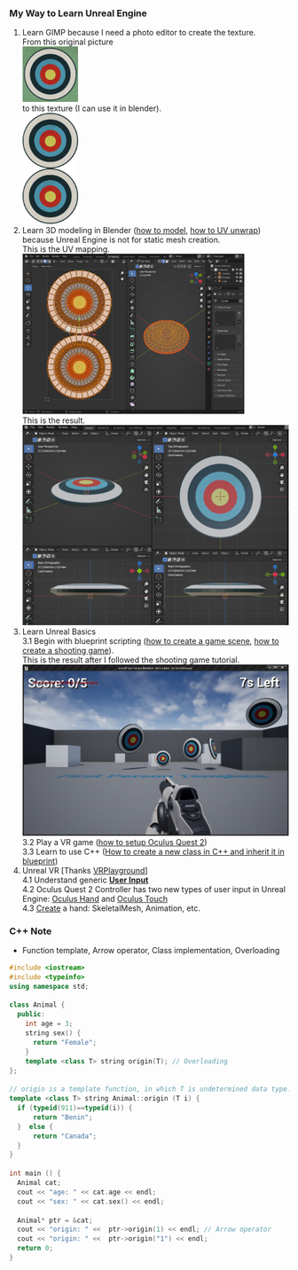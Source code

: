 ### My Way to Learn Unreal Engine
1. Learn GIMP because I need a photo editor to create the texture. <br/>
From this original picture<br/>
<img src="misc/vintage-target-eric-fan.jpg" style="width:100px;length:100px"></img> <br/>
to this texture (I can use it in blender). <br/>
<img src="misc/vintage-target-eric-fan.png" style="width:100px;length:200px"></img> <br/>
2. Learn 3D modeling in Blender ([how to model](https://www.youtube.com/watch?v=nIoXOplUvAw), [how to UV unwrap](https://www.youtube.com/watch?v=7a0cHFs7jkw)) because Unreal Engine is not for static mesh creation.<br/>
This is the UV mapping.<br/>
<img src="misc/uv_mapping.png" style="width:400px;length:300px"></img> <br/> 
This is the result.<br/>
<img src="misc/target.jpg" style="width:560px;length:420px"></img> <br/>  
3. Learn Unreal Basics<br/>
3.1 Begin with blueprint scripting ([how to create a game scene](https://www.youtube.com/watch?v=gQmiqmxJMtA), [how to create a shooting game](https://www.youtube.com/watch?v=ITCWa3oLNAQ)).<br/> 
This is the result after I followed the shooting game tutorial.<br/>
<img src="misc/shootTarget.jpg" style="width:600px;length:380px"></img> <br/> 
3.2 Play a VR game ([how to setup Oculus Quest 2](https://www.youtube.com/watch?v=Nqg3qlJdCCM)) <br/>
3.3 Learn to use C++ ([How to create a new class in C++ and inherit it in blueprint](https://www.youtube.com/watch?v=LsNW4FPHuZE))<br/> 
4. Unreal VR [Thanks [VRPlayground](https://www.youtube.com/c/VRPlayground/videos)]<br/>
4.1 Understand generic [<b>User Input</b>](https://youtu.be/p5Rp500kbOc) <br/> 
4.2 Oculus Quest 2 Controller has two new types of user input in Unreal Engine: [Oculus Hand](https://developer.oculus.com/documentation/unreal/unreal-hand-tracking/) and [Oculus Touch](https://developer.oculus.com/documentation/unreal/unreal-controller-input-mapping-reference/) <br/>
4.3 [Create](https://www.youtube.com/watch?v=mee_6vlWZ8c) a hand: SkeletalMesh, Animation, etc.
### C++ Note
* Function template, Arrow operator, Class implementation, Overloading 
```cpp
#include <iostream>
#include <typeinfo>
using namespace std; 

class Animal {
  public:
    int age = 3; 
    string sex() {
      return "Female";
    }
    template <class T> string origin(T); // Overloading 
};

// origin is a template function, in which T is undetermined data type. It returns a String
template <class T> string Animal::origin (T i) { 
  if (typeid(911)==typeid(i)) {
      return "Benin";
  }  else {
      return "Canada";
  } 
}

int main () {
  Animal cat;
  cout << "age: " << cat.age << endl;
  cout << "sex: " << cat.sex() << endl;
  
  Animal* ptr = &cat; 
  cout << "origin: " <<  ptr->origin(1) << endl; // Arrow operator
  cout << "origin: " <<  ptr->origin("1") << endl;  
  return 0;
}
``` 

